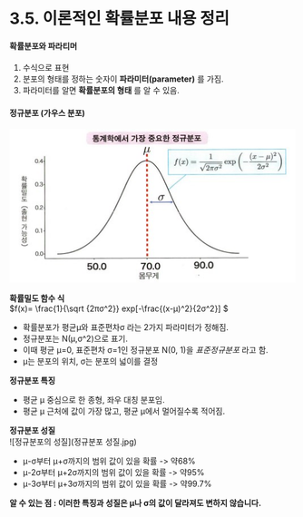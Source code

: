 # 3.5. 이론적인 확률분포 내용 정리

#### 확률분포와 파라티머
1. 수식으로 표현
2. 분포의 형태를 정하는 숫자이 **파라미터(parameter)** 를 가짐.
4. 파라미터를 알면 **확률분포의 형태** 를 알 수 있음.


#### 정규분포 (가우스 분포)
![정규분포의 확률밀도함수](정규분포.jpg)


**확률밀도 함수 식**  
$f(x)=
\frac{1}{\sqrt {2πσ^2}} exp[-\frac{(x-μ)^2}{2σ^2}]
$  

- 확률분포가 평균μ와 표준편차σ 라는 2가지 파라미터가 정해짐.
- 정규분포는 N(μ,σ^2)으로 표기.
- 이때 평균 μ=0, 표준편차 σ=1인 정규분포 N(0, 1)을 *표준정규분포* 라고 함.
- μ는 분포의 위치, σ는 분포의 넓이를 결정
  
  
**정규분포 특징**
- 평균 μ 중심으로 한 종형, 좌우 대칭 분포임.
- 평균 μ 근처에 값이 가장 많고,  평균 μ에서 멀어질수록 적어짐.  
  
  
**정규분포 성질**  
![정규분포의 성질](정규분포 성질.jpg)  
- μ-σ부터 μ+σ까지의 범위 값이 있을 확률 -> 약68% 
- μ-2σ부터 μ+2σ까지의 범위 값이 있을 확률 -> 약95% 
- μ-3σ부터 μ+3σ까지의 범위 값이 있을 확률 -> 약99.7%   


 **알 수 있는 점 : 이러한 특징과 성질은 μ나 σ의 값이 달라져도 변하지 않습니다.**




